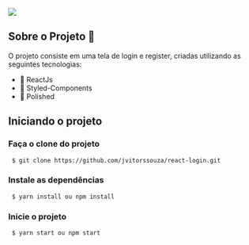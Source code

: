 ![](./demo.gif)

## Sobre o Projeto :closed_lock_with_key:

O projeto consiste em uma tela de login e register, criadas utilizando as seguintes tecnologias:

- :rocket: ReactJs
- :nail_care: Styled-Components
- :art: Polished

## Iniciando o projeto

### Faça o clone do projeto

```
 $ git clone https://github.com/jvitorssouza/react-login.git
```

### Instale as dependências

```
 $ yarn install ou npm install
```

### Inicie o projeto

```
 $ yarn start ou npm start
```
